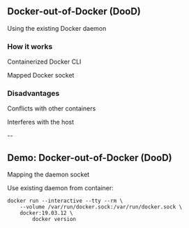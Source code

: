## Docker-out-of-Docker (DooD)

Using the existing Docker daemon

### How it works

Containerized Docker CLI

Mapped Docker socket

### Disadvantages

Conflicts with other containers

Interferes with the host

--

## Demo: Docker-out-of-Docker (DooD)

Mapping the daemon socket

Use existing daemon from container:

```plaintext
docker run --interactive --tty --rm \
    --volume /var/run/docker.sock:/var/run/docker.sock \
    docker:19.03.12 \
        docker version
```
